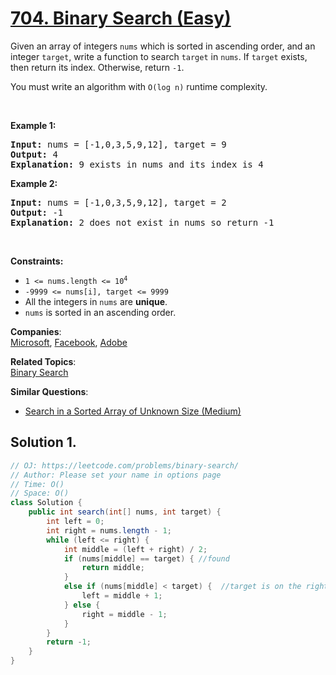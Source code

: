 # [704. Binary Search (Easy)](https://leetcode.com/problems/binary-search/)

<p>Given an array of integers <code>nums</code> which is sorted in ascending order, and an integer <code>target</code>, write a function to search <code>target</code> in <code>nums</code>. If <code>target</code> exists, then return its index. Otherwise, return <code>-1</code>.</p>

<p>You must&nbsp;write an algorithm with&nbsp;<code>O(log n)</code>&nbsp;runtime complexity.</p>

<p>&nbsp;</p>
<p><strong>Example 1:</strong></p>

<pre><strong>Input:</strong> nums = [-1,0,3,5,9,12], target = 9
<strong>Output:</strong> 4
<strong>Explanation:</strong> 9 exists in nums and its index is 4
</pre>

<p><strong>Example 2:</strong></p>

<pre><strong>Input:</strong> nums = [-1,0,3,5,9,12], target = 2
<strong>Output:</strong> -1
<strong>Explanation:</strong> 2 does not exist in nums so return -1
</pre>

<p>&nbsp;</p>
<p><strong>Constraints:</strong></p>

<ul>
	<li><code>1 &lt;= nums.length &lt;= 10<sup>4</sup></code></li>
	<li><code>-9999 &lt;= nums[i], target &lt;= 9999</code></li>
	<li>All the integers in <code>nums</code> are <strong>unique</strong>.</li>
	<li><code>nums</code> is sorted in an ascending order.</li>
</ul>

**Companies**:  
[Microsoft](https://leetcode.com/company/microsoft), [Facebook](https://leetcode.com/company/facebook), [Adobe](https://leetcode.com/company/adobe)

**Related Topics**:  
[Binary Search](https://leetcode.com/tag/binary-search/)

**Similar Questions**:

- [Search in a Sorted Array of Unknown Size (Medium)](https://leetcode.com/problems/search-in-a-sorted-array-of-unknown-size/)

## Solution 1.

```Java
// OJ: https://leetcode.com/problems/binary-search/
// Author: Please set your name in options page
// Time: O()
// Space: O()
class Solution {
    public int search(int[] nums, int target) {
        int left = 0;
        int right = nums.length - 1;
        while (left <= right) {
            int middle = (left + right) / 2;
            if (nums[middle] == target) { //found
                return middle;
            }
            else if (nums[middle] < target) {  //target is on the right side
                left = middle + 1;
            } else {
                right = middle - 1;
            }
        }
        return -1;
    }
}

```
